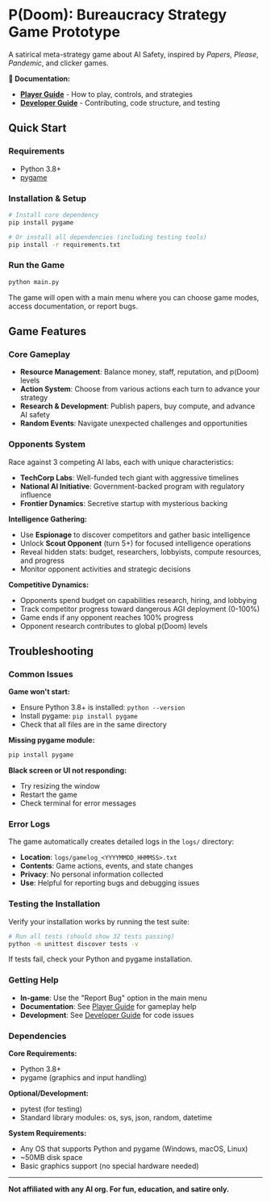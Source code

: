 # P(Doom): Bureaucracy Strategy Game Prototype

A satirical meta-strategy game about AI Safety, inspired by *Papers, Please*, *Pandemic*, and clicker games.

**📖 Documentation:**
- **[Player Guide](PLAYERGUIDE.md)** - How to play, controls, and strategies
- **[Developer Guide](DEVELOPERGUIDE.md)** - Contributing, code structure, and testing

## Quick Start

### Requirements
- Python 3.8+
- [pygame](https://www.pygame.org/)

### Installation & Setup
```sh
# Install core dependency
pip install pygame

# Or install all dependencies (including testing tools)
pip install -r requirements.txt
```

### Run the Game
```sh
python main.py
```

The game will open with a main menu where you can choose game modes, access documentation, or report bugs.

## Game Features

### Core Gameplay
- **Resource Management**: Balance money, staff, reputation, and p(Doom) levels
- **Action System**: Choose from various actions each turn to advance your strategy
- **Research & Development**: Publish papers, buy compute, and advance AI safety
- **Random Events**: Navigate unexpected challenges and opportunities

### Opponents System
Race against 3 competing AI labs, each with unique characteristics:
- **TechCorp Labs**: Well-funded tech giant with aggressive timelines
- **National AI Initiative**: Government-backed program with regulatory influence  
- **Frontier Dynamics**: Secretive startup with mysterious backing

**Intelligence Gathering:**
- Use **Espionage** to discover competitors and gather basic intelligence
- Unlock **Scout Opponent** (turn 5+) for focused intelligence operations
- Reveal hidden stats: budget, researchers, lobbyists, compute resources, and progress
- Monitor opponent activities and strategic decisions

**Competitive Dynamics:**
- Opponents spend budget on capabilities research, hiring, and lobbying
- Track competitor progress toward dangerous AGI deployment (0-100%)
- Game ends if any opponent reaches 100% progress
- Opponent research contributes to global p(Doom) levels

## Troubleshooting

### Common Issues

**Game won't start:**
- Ensure Python 3.8+ is installed: `python --version`
- Install pygame: `pip install pygame`
- Check that all files are in the same directory

**Missing pygame module:**
```sh
pip install pygame
```

**Black screen or UI not responding:**
- Try resizing the window
- Restart the game
- Check terminal for error messages

### Error Logs
The game automatically creates detailed logs in the `logs/` directory:
- **Location**: `logs/gamelog_<YYYYMMDD_HHMMSS>.txt`
- **Contents**: Game actions, events, and state changes
- **Privacy**: No personal information collected
- **Use**: Helpful for reporting bugs and debugging issues

### Testing the Installation
Verify your installation works by running the test suite:

```sh
# Run all tests (should show 32 tests passing)
python -m unittest discover tests -v
```

If tests fail, check your Python and pygame installation.

### Getting Help

- **In-game**: Use the "Report Bug" option in the main menu
- **Documentation**: See [Player Guide](PLAYERGUIDE.md) for gameplay help
- **Development**: See [Developer Guide](DEVELOPERGUIDE.md) for code issues

### Dependencies

**Core Requirements:**
- Python 3.8+
- pygame (graphics and input handling)

**Optional/Development:**
- pytest (for testing)
- Standard library modules: os, sys, json, random, datetime

**System Requirements:**
- Any OS that supports Python and pygame (Windows, macOS, Linux)
- ~50MB disk space
- Basic graphics support (no special hardware needed)

---

**Not affiliated with any AI org. For fun, education, and satire only.**
